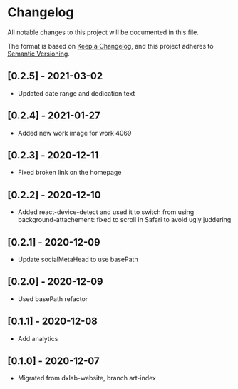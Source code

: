 # Changelog

All notable changes to this project will be documented in this file.

The format is based on [Keep a Changelog](https://keepachangelog.com/en/1.0.0/),
and this project adheres to [Semantic Versioning](https://semver.org/spec/v2.0.0.html).

## [0.2.5] - 2021-03-02

- Updated date range and dedication text

## [0.2.4] - 2021-01-27

- Added new work image for work 4069

## [0.2.3] - 2020-12-11

- Fixed broken link on the homepage

## [0.2.2] - 2020-12-10

- Added react-device-detect and used it to switch from using background-attachement: fixed to scroll in Safari to avoid ugly juddering

## [0.2.1] - 2020-12-09

- Update socialMetaHead to use basePath

## [0.2.0] - 2020-12-09

- Used basePath refactor

## [0.1.1] - 2020-12-08

- Add analytics

## [0.1.0] - 2020-12-07

- Migrated from dxlab-website, branch art-index
